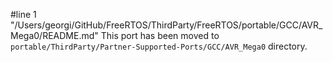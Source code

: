 #line 1 "/Users/georgi/GitHub/FreeRTOS/ThirdParty/FreeRTOS/portable/GCC/AVR_Mega0/README.md"
This port has been moved to `portable/ThirdParty/Partner-Supported-Ports/GCC/AVR_Mega0` directory.
